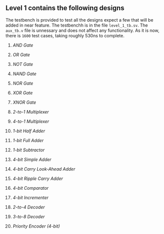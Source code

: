 ## Level 1 contains the following designs

The testbench is provided to test all the designs expect a few that will be added in near feature.
The testbenchh is in the file `level_1_tb.sv`. The `aux_tb.v` file is unnessary and does not affect any functionality.
As it is now, there is `1600` test cases, taking roughly 530ns to complete.

1.  *AND Gate*

2.  *OR Gate*

3.  *NOT Gate*

4.  *NAND Gate*

5.  *NOR Gate*

6.  *XOR Gate*

7.  *XNOR Gate*

8.  *2-to-1 Multiplexer*

9.  *4-to-1 Multiplexer*

10.  *1-bit Half Adder*

11.  *1-bit Full Adder*

12.  *1-bit Subtractor*

13.  *4-bit Simple Adder*

14.  *4-bit Carry Look-Ahead Adder*

15.  *4-bit Ripple Carry Adder*

16.  *4-bit Comparator*

17.  *4-bit Incrementer*

18.  *2-to-4 Decoder*

19.  *3-to-8 Decoder*

20.  *Priority Encoder (4-bit)*


